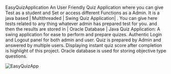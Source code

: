 EasyQuizApplication
An User Friendly Quiz Application where you can give Test as a student and Set or access different Functions as a Admin.
It is a java based | Multithreaded | Swing Quiz Application| . You can give here tests related to any thing whatever 
admin has prepared test for you. and then the results are stored in | Oracle Database | 
Java Quiz Application: A swing application for ease to perform and prepare quizes. 
Authentic Login and Logout panel for both admin and user. Quiz is prepared by Admin and answered by multiple users.
Displaying instant quiz score after completion is highlight of this project. Oracle database is used for storing objective type questions.

![EasyQuizApp](https://media.giphy.com/media/sfGlfucyRNM1kqGkBK/giphy.gif)
